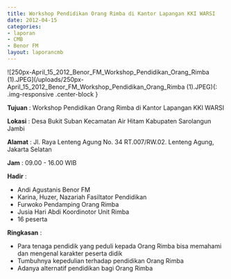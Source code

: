 ```yaml
---
title: Workshop Pendidikan Orang Rimba di Kantor Lapangan KKI WARSI
date: 2012-04-15
categories:
- laporan
- CMB
- Benor FM
layout: laporancmb
---
```


![250px-April_15_2012_Benor_FM_Workshop_Pendidikan_Orang_Rimba (1).JPEG](/uploads/250px-April_15_2012_Benor_FM_Workshop_Pendidikan_Orang_Rimba (1).JPEG){: .img-responsive .center-block }

**Tujuan** : Workshop Pendidikan Orang Rimba di Kantor Lapangan KKI WARSI

**Lokasi** : Desa Bukit Suban Kecamatan Air Hitam Kabupaten Sarolangun Jambi

**Alamat** : Jl. Raya Lenteng Agung No. 34 RT.007/RW.02. Lenteng Agung, Jakarta Selatan

**Jam** : 09.00 - 16.00 WIB

**Hadir** : 
*	Andi Agustanis Benor FM
*	Karina, Huzer, Nazariah Fasiltator Pendidikan
*	Furwoko Pendamping Orang Rimba
*	Jusia Hari Abdi Koordinotor Unit Rimba
*	16 peserta


**Ringkasan** : 
*	Para tenaga pendidik yang peduli kepada Orang Rimba bisa memahami dan mengenal karakter peserta didik
*	Tumbuhnya kepedulian terhadap pendidikan Orang Rimba
*	Adanya alternatif pendidikan bagi Orang Rimba
